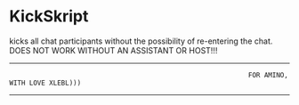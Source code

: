 # KickSkript
kicks all chat participants without the possibility of re-entering the chat. DOES NOT WORK WITHOUT AN ASSISTANT OR HOST!!!


-------------------------------------------------------------------------------------------------------------------------------------------------------------------------
                                                           
                                                                FOR AMINO, WITH LOVE XLEBL)))


-------------------------------------------------------------------------------------------------------------------------------------------------------------------------

